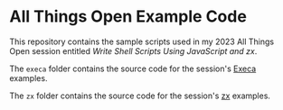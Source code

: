 # All Things Open Example Code

This repository contains the sample scripts used in my 2023 All Things Open session entitled *Write Shell Scripts Using JavaScript and zx*.

The `execa` folder contains the source code for the session's [Execa](https://www.npmjs.com/package/execa) examples.

The `zx` folder contains the source code for the session's [zx](https://github.com/google/zx) examples.
